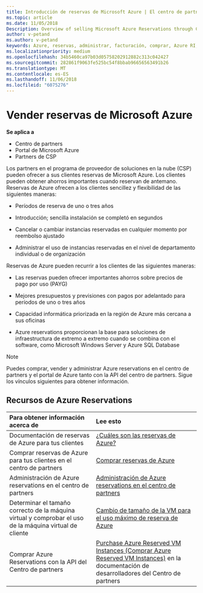 ```yaml
---
title: Introducción de reservas de Microsoft Azure | El centro de partners
ms.topic: article
ms.date: 11/05/2018
Description: Overview of selling Microsoft Azure Reservations through CSP.
author: v-petand
ms.author: v-petand
keywords: Azure, reservas, administrar, facturación, comprar, Azure RI, instancias reservadas de Azure
ms.localizationpriority: medium
ms.openlocfilehash: 34b5460ca97b03d05758202912882c313c042427
ms.sourcegitcommit: 282861f9063fe525bc54f8bbab96656563491b26
ms.translationtype: MT
ms.contentlocale: es-ES
ms.lasthandoff: 11/06/2018
ms.locfileid: "6075276"
---
```

# <a name="sell-microsoft-azure-reservations"></a>Vender reservas de Microsoft Azure

**Se aplica a**

-  Centro de partners
-  Portal de Microsoft Azure
-  Partners de CSP

Los partners en el programa de proveedor de soluciones en la nube (CSP) pueden ofrecer a sus clientes reservas de Microsoft Azure. Los clientes pueden obtener ahorros importantes cuando reservan de antemano. Reservas de Azure ofrecen a los clientes sencillez y flexibilidad de las siguientes maneras:

-   Períodos de reserva de uno o tres años
 
-   Introducción; sencilla instalación se completó en segundos 

-   Cancelar o cambiar instancias reservadas en cualquier momento por reembolso ajustado 

-   Administrar el uso de instancias reservadas en el nivel de departamento individual o de organización 

Reservas de Azure pueden recurrir a los clientes de las siguientes maneras:

-   Las reservas pueden ofrecer importantes ahorros sobre precios de pago por uso (PAYG)

-   Mejores presupuestos y previsiones con pagos por adelantado para períodos de uno o tres años 

-   Capacidad informática priorizada en la región de Azure más cercana a sus oficinas  

-   Azure reservations proporcionan la base para soluciones de infraestructura de extremo a extremo cuando se combina con el software, como Microsoft Windows Server y Azure SQL Database   

>[!NOTE]
> Puedes comprar, vender y administrar Azure reservations en el centro de partners y el portal de Azure tanto con la API del centro de partners. Sigue los vínculos siguientes para obtener información.

## <a name="azure-reservations-resources"></a>Recursos de Azure Reservations
|**Para obtener información acerca de**   |**Lee esto**    |
|:-----------------------------|:-----------------|
| Documentación de reservas de Azure para tus clientes | [¿Cuáles son las reservas de Azure?](https://docs.microsoft.com/azure/billing/billing-save-compute-costs-reservations)
|Comprar reservas de Azure para tus clientes en el centro de partners   |[Comprar reservas de Azure](azure-reservations-buying.md)
|Administración de Azure reservations en el centro de partners | [Administración de Azure reservations en el centro de partners](azure-reservations-manage.md)
|Determinar el tamaño correcto de la máquina virtual y comprobar el uso de la máquina virtual de cliente   |[Cambio de tamaño de la VM para el uso máximo de reserva de Azure](azure-usage.md)   |
|Comprar Azure Reservations con la API del Centro de partners | [Purchase Azure Reserved VM Instances (Comprar Azure Reserved VM Instances)](https://docs.microsoft.com/partner-center/develop/purchase-azure-reservations) en la documentación de desarrolladores del Centro de partners